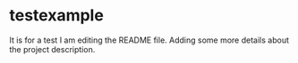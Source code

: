 # testexample
It is for a test
I am editing the README file.  Adding some more details about the project description.
